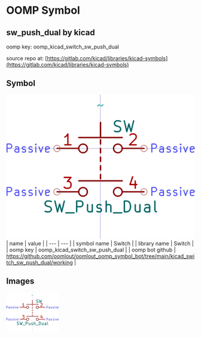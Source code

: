 # OOMP Symbol  
## sw_push_dual  by kicad  
  
oomp key: oomp_kicad_switch_sw_push_dual  
  
source repo at: [https://gitlab.com/kicad/libraries/kicad-symbols](https://gitlab.com/kicad/libraries/kicad-symbols)  
## Symbol  
  
[![working.png](working_600.png)](working.png)  
| name | value | 
| --- | --- | 
| symbol name | Switch | 
| library name | Switch | 
| oomp key | oomp_kicad_switch_sw_push_dual | 
| oomp bot github | https://github.com/oomlout/oomlout_oomp_symbol_bot/tree/main/kicad_switch_sw_push_dual/working | 
## Images  
  
[![working.png](working_140.png)](working.png)  

